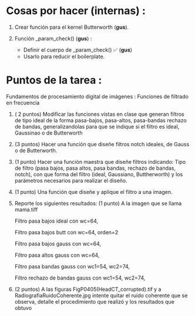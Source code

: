 
# Cosas por hacer (internas) :
1. Crear función para el kernel Butterworth (**gus**).

2. Función \_param\_check() (**gus**) :
   * Definir el cuerpo de \_param\_check() :white_check_mark: (**gus**)
   * Usarlo para reducir el boilerplate.

# Puntos de la tarea : 
Fundamentos de procesamiento digital de imágenes : Funciones de filtrado en frecuencia

1. ( 2 puntos) Modificar las funciones vistas en clase que generan filtros de tipo ideal de la forma pasa-bajos, pasa-altos, pasa-bandas rechazo de bandas, generalizandolas para que se indique si el filtro es ideal, Gaussinao o de Butterworth

2. (3 puntos) Hacer una función que diseñe filtros notch ideales, de Gauss o de Butterworth.

3. (1 punto) Hacer una función maestra que diseñe filtros indicando: Tipo de filtro (pasa bajos, pasa altos, pasa bandas, rechazo de bandas, notch), con que forma del filtro (ideal, Gaussiano, Buttherworth) y los parámetros necesarios para realizar el diseño.

4. (1 punto) Una función que diseñe y aplique el filtro a una imagen.

5. Reporte los siguientes resultados:
    (1 punto) A la imagen que se llama mama.tiff
  
      Filtro pasa bajos ideal con wc=64,

      Filtro pasa bajos butt con wc=64, orden=2

      Filtro pasa bajos gauss con wc=64,

      Filtro pasa altos gauss con wc=64,

      Filtro pasa bandas gauss con wc1=54, wc2=74,

      Filtro rechazo de bandas gauss con wc1=54, wc2=74,

6. (2 puntos) A las figuras FigP0405(HeadCT_corrupted).tif y a RadiografiaRuidoCoherente.jpg intente quitar el ruido coherente que se observa, detalle el procedimiento que realizó y los resultados que obtuvo
